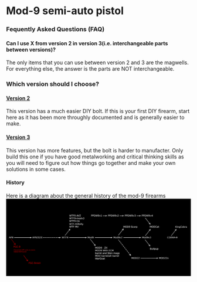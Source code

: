 # Mod-9 semi-auto pistol
### Fequently Asked Questions (FAQ)
#### Can I use X from version 2 in version 3(i.e. interchangeable parts between versions)?
The only items that you can use between version 2 and 3 are the magwells. For everything else, the answer is the parts are NOT interchangeable.

### Which version should I choose?
#### [Version 2](Version%202)
This version has a much easier DIY bolt. If this is your first DIY firearm, start here as it has been more throughly documented and is generally easier to make.

#### [Version 3](Version%203)
This version has more features, but the bolt is harder to manufacter. Only build this one if you have good metalworking and critical thinking skills as you will need to figure out how things go together and make your own solutions in some cases.

#### History
Here is a diagram about the general history of the mod-9 firearms
![](history.png?raw=true)
